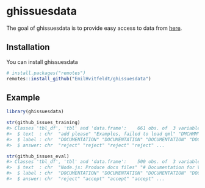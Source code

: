 
<!-- README.md is generated from README.Rmd. Please edit that file -->

# ghissuesdata

<!-- badges: start -->

<!-- badges: end -->

The goal of ghissuesdata is to provide easy access to data from
[here](https://github.com/explosion/projects/tree/master/textcat-docs-issues).

## Installation

You can install ghissuesdata

``` r
# install.packages("remotes")
remotes::install_github("EmilHvitfeldt/ghissuesdata")
```

## Example

``` r
library(ghissuesdata)

str(github_issues_training)
#> Classes 'tbl_df', 'tbl' and 'data.frame':    661 obs. of  3 variables:
#>  $ text  : chr  "add please" "Examples, failed to load qml" "DMCHMM" "Moving from MySQL to Hybrid SQL" ...
#>  $ label : chr  "DOCUMENTATION" "DOCUMENTATION" "DOCUMENTATION" "DOCUMENTATION" ...
#>  $ answer: chr  "reject" "reject" "reject" "reject" ...

str(github_issues_eval)
#> Classes 'tbl_df', 'tbl' and 'data.frame':    500 obs. of  3 variables:
#>  $ text  : chr  "Node.js: Produce docs files" "# Documentation for Virtual Appliance 3.0\n\nUpdate VA technical documentation, and complete release notes, for"| __truncated__ "# Add Documentation\n\n" "remark-ping: docs mention zestedesavoir, not how to set it up?" ...
#>  $ label : chr  "DOCUMENTATION" "DOCUMENTATION" "DOCUMENTATION" "DOCUMENTATION" ...
#>  $ answer: chr  "reject" "accept" "accept" "accept" ...
```
